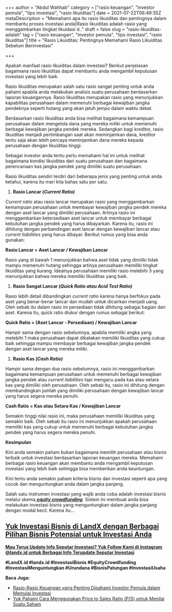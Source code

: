+++
author = "Abdul Wahhab"
category = ["rasio keuangan", "investor pemula", "tips investasi", "rasio likuiditas"]
date = 2021-07-22T06:49:35Z
metaDescription = "Memahami apa itu rasio likuiditas dan pentingnya dalam membantu proses investasi anda|Rasio likuiditas adalah rasio yang menggambarkan tingkat likuidasi d.."
draft = false
slug = "rasio-likuiditas-adalah"
tag = ["rasio keuangan", "investor pemula", "tips investasi", "rasio likuiditas"]
title = "Rasio Likuiditas: Pentingnya Memahami Rasio Likuiditas Sebelum Berinvestasi"

+++


Apakah manfaat rasio likuiditas dalam investasi? Berikut penjelasan bagaimana rasio likuiditas dapat membantu anda mengambil keputusan investasi yang lebih baik.

Rasio likuiditas merupakan salah satu rasio sangat penting untuk anda pahami apabila anda melakukan analisis suatu perusahaan berdasarkan laporan keuangannya. Rasio likuiditas merupakan rasio yang menunjukkan kapabilitas perusahaan dalam memenuhi berbagai kewajiban jangka pendeknya seperti hutang yang akan jatuh jempo dalam waktu dekat.

Berdasarkan rasio likuiditas anda bisa melihat bagaimana kemampuan perusahaan dalam mengelola dana yang mereka miliki untuk memenuhi berbagai kewajiban jangka pendek mereka. Sedangkan bagi kreditor, rasio likuiditas menjadi pertimbangan saat akan meminjamkan dana, kreditor tentu saja akan lebih percaya meminjamkan dana mereka kepada perusahaan dengan likuiditas tinggi.

Sebagai investor anda tentu perlu memahami hal ini untuk melihat bagaimana kondisi likuiditas dari suatu perusahaan dan bagaimana perencanaan kas jangka pendek yang dimiliki suatu perusahaan.

Rasio likuiditas sendiri terdiri dari beberapa jenis yang penting untuk anda ketahui, karena itu mari kita bahas satu per satu.

1. ******Rasio Lancar (**_**Current Ratio)**_****

_Current ratio_ atau rasio lancar merupakan rasio yang menggambarkan kemampuan perusahaan untuk membayar kewajiban jangka pendek mereka dengan aset lancar yang dimiliki perusahaan. Artinya rasio ini menggambarkan ketersediaan aset lancar untuk membayar berbagai kebutuhan jangka pendek yang harus dibayarkan. Karena itu, rasio ini dihitung dengan perbandingan aset lancar dengan kewajiban lancar atau _current liabilities_ yang harus dibayar. Berikut rumus yang bisa anda gunakan:

**Rasio Lancar = Aset Lancar / Kewajiban Lancar**

Rasio yang di bawah 1 menunjukkan bahwa aset tidak yang dimiliki tidak mampu memenuhi hutang sehingga artinya perusahaan memiliki tingkat likuiditas yang kurang. Idealnya perusahaan memiliki rasio melebihi 3 yang menunjukkan bahwa mereka memiliki likuiditas yang baik.

1. ******Rasio Sangat Lancar (**_**Quick Ratio atau Acid Test Ratio)**_****

Rasio lebih detail dibandingkan _current ratio_ karena hanya berfokus pada aset yang benar-benar lancar dan mudah untuk dicairkan menjadi uang. Oleh sebab itu dalam rasio ini persediaan tidak dihitung sebagai bagian dari aset. Karena itu, quick ratio diukur dengan rumus sebagai berikut:

**Quick Ratio = (Aset Lancar - Persediaan) / Kewajiban Lancar**

Hampir sama dengan rasio sebelumnya, apabila memiliki angka yang melebihi 1 maka perusahaan dapat dikatakan memiliki likuiditas yang cukup baik sehingga mampu membayar berbagai kewajiban jangka pendek dengan aset lancar yang mereka miliki.

1. ******Rasio Kas (**_**Cash Ratio)**_****

Hampir sama dengan dua rasio sebelumnya, rasio ini menggambarkan bagaimana kemampuan perusahaan untuk memenuhi berbagai kewajiban jangka pendek atau _current liabilities_ tapi mengacu pada kas atau setara kas yang dimiliki oleh perusahaan. Oleh sebab itu, rasio ini dihitung dengan membandingkan jumlah yang dimiliki perusahaan dengan kewajiban lancar yang harus segera mereka penuhi.

**Cash Ratio = Kas atau Setara Kas / Kewajiban Lancar**

Semakin tinggi nilai rasio ini, maka perusahaan memiliki likuiditas yang semakin baik. Oleh sebab itu rasio ini menunjukkan apakah perusahaan memiliki kas yang cukup untuk memenuhi berbagai kebutuhan jangka pendek yang harus segera mereka penuhi.

**Kesimpulan**

Kini anda semakin paham bukan bagaimana memilih perusahaan atau bisnis terbaik untuk investasi berdasarkan laporan keuangan mereka. Memahami berbagai rasio keuangan akan membantu anda mengambil keputusan investasi yang lebih baik sehingga bisa memberikan anda keuntungan.

Kini tentu anda semakin paham kriteria bisnis dan investasi seperti apa yang cocok dan menguntungkan anda dalam jangka panjang.

Salah satu instrumen investasi yang wajib anda coba adalah investasi bisnis melalui skema[ _**equity crowdfunding**_](https://landx.id/). Sistem ini membuat anda bisa melakukan investasi bisnis yang menguntungkan dalam jangka panjang dengan modal kecil. Karena itu…

## [**Yuk Investasi Bisnis di LandX dengan Berbagai Pilihan Bisnis Potensial untuk Investasi Anda**](https://landx.id/)



[**Mau Terus Update Info Seputar Investasi? Yuk Follow Kami di Instagram @landx.id untuk Berbagai Info Terupdate Seputar Investasi**](https://instagram.com/landx.id?utm_medium=copy_link)

**#LandX.id    #landx.id    #InvestasiBisnis     #EquityCrowdfunding    #InvestasiMenguntungkan    #Urundana     #BisnisPatungan    #InvestasiUsaha**

**Baca Juga:**

* [Rasio-Rasio Keuangan yang Penting Dipahami Investor Pemula dalam Memulai Investasi](https://landx.id/blog/rasio-rasio-keuangan-yang-penting-dalam-investasi/)
* [Yuk Pahami Cara Menggunakan Price to Sales Ratio (P/S) untuk Menilai Suatu Saham](https://landx.id/blog/price-to-sales-ratio-adalah/)



